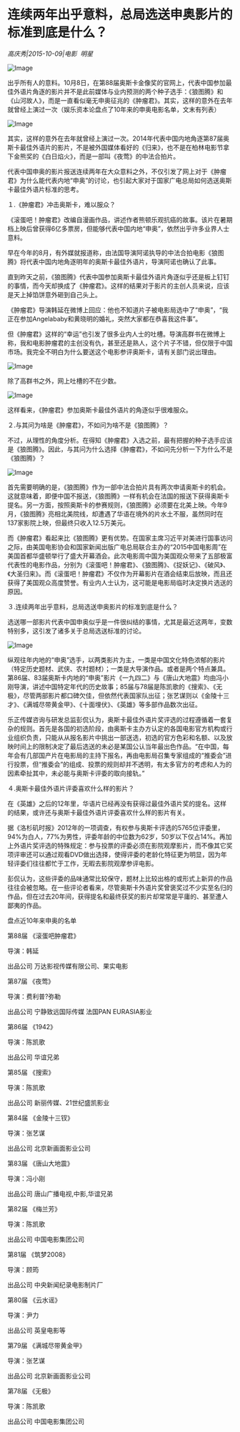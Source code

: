 # 连续两年出乎意料，总局选送申奥影片的标准到底是什么？

*高庆秀|2015-10-09|电影 
                                                明星*

![Image](http://static.ylzbl.com/uploads/ueditor/php/upload/image/20171026/1509007539480526.jpeg)

出乎所有人的意料。10月8日，在第88届奥斯卡金像奖的官网上，代表中国参加最佳外语片角逐的影片并不是此前媒体与业内预测的两个种子选手：《狼图腾》和《山河故人》，而是一直看似毫无申奥征兆的《肿瘤君》。其实，这样的意外在去年就曾经上演过一次（娱乐资本论盘点了10年来的申奥电影名单，文末有列表）

![Image](http://si1.go2yd.com/get-image/0HnDrgdwS80)

其实，这样的意外在去年就曾经上演过一次。2014年代表中国内地角逐第87届奥斯卡最佳外语片的影片，不是被外国媒体看好的《归来》，也不是在柏林电影节拿下金熊奖的《白日焰火》，而是一部叫《夜莺》的中法合拍片。

代表中国申奥的影片报送连续两年在大众意料之外，不仅引发了网上对于《肿瘤君》为什么能代表内地“申奥”的讨论，也引起大家对于国家广电总局如何选送奥斯卡最佳外语片标准的思考。

１.《肿瘤君》冲击奥斯卡，难以服众？

《滚蛋吧！肿瘤君》改编自漫画作品，讲述作者熊顿乐观抗癌的故事。该片在暑期档上映后曾获得6亿多票房，但能够代表中国内地“申奥”，依然出乎许多业界人士意料。

早在今年的8月，有外媒就报道称，由法国导演阿诺执导的中法合拍电影《狼图腾》将代表中国内地角逐明年的奥斯卡最佳外语片，导演阿诺也确认了此事。

直到昨天之前，《狼图腾》代表中国参加奥斯卡最佳外语片角逐似乎还是板上钉钉的事情，而今天却换成了《肿瘤君》。这样的结果对于影片的主创人员来说，应该是天上掉馅饼意外砸到自己头上。

《肿瘤君》导演韩延在微博上回应：他也不知道片子被电影局选中了“申奥”，“我正在参加Angelababy和黄晓明的婚礼，突然大家都在恭喜我这件事”。

但《肿瘤君》这样的“幸运”也引发了很多业内人士的吐槽。导演高群书在微博上称，我和电影肿瘤君的主创没有仇，甚至还是熟人，这个片子不错，但仅限于中国市场。我完全不明白为什么要送这个电影参评奥斯卡，请有关部门说出理由。

![Image](http://si1.go2yd.com/get-image/0HnDriRha7c)

除了高群书之外，网上吐槽的不在少数。

![Image](http://si1.go2yd.com/get-image/0HnDre4Ne3U)

这样看来，《肿瘤君》参加奥斯卡最佳外语片的角逐似乎很难服众。

２.与其问为啥是《肿瘤君》，不如问为啥不是《狼图腾》？

不过，从理性的角度分析。在得知《肿瘤君》入选之前，最有把握的种子选手应该是《狼图腾》。因此，与其问为什么选择《肿瘤君》，不如问先分析一下为什么不是《狼图腾》？

![Image](http://si1.go2yd.com/get-image/0HnDrfGCKjA)

首先需要明确的是，《狼图腾》作为一部中法合拍片具有两次申请奥斯卡的机会。这就意味着，即便中国不报送，《狼图腾》一样有机会在法国的报送下获得奥斯卡提名。另一方面，按照奥斯卡的参赛规则，《狼图腾》必须要在北美上映。今年9月，《狼图腾》亮相北美院线，却遭遇了华语在境外的片水土不服，虽然同时在137家影院上映，但最终只收入12.5万美元。

而《肿瘤君》看起来比《狼图腾》更有优势。在国家主席习近平对美进行国事访问之际，由美国电影协会和国家新闻出版广电总局联合主办的“2015中国电影周”在美国首都华盛顿举行了盛大开幕酒会。此次电影周中国为美国观众带来了五部极富代表性的电影作品，分别为《滚蛋吧！肿瘤君》、《狼图腾》、《捉妖记》、《破风》、《大圣归来》。而《滚蛋吧！肿瘤君》不仅作为开幕影片在酒会结束后放映，而且还获得了美国观众高度赞誉。有业内人士认为，这可能是电影局临时决定换片选送的原因。

３.连续两年出乎意料，总局选送申奥影片的标准到底是什么？

选送哪一部影片代表中国申奥似乎是一件很纠结的事情，尤其是最近这两年，变数特别多，这引发了诸多关于总局选送标准的讨论。

![Image](http://si1.go2yd.com/get-image/0HnDrjauhua)

纵观往年内地的“申奥”选手，以两类影片为主，一类是中国文化特色浓郁的影片（特定历史题材、武侠、农村题材）；一类是大导演作品。或者是两个特点兼具。第86届、83届奥斯卡内地的“申奥”影片《一九四二》与《唐山大地震》均由冯小刚导演，讲述中国特定年代的历史故事；85届与78届是陈凯歌的《搜索》、《无极》，尽管两部影片都口碑欠佳，但依然代表国家队出征；张艺谋则以《金陵十三才》、《满城尽带黄金甲》、《十面埋伏》、《英雄》等多部作品数次出征。

乐正传媒咨询与研发总监彭侃认为，奥斯卡最佳外语片奖评选的过程遵循着一套复杂的规则。首先是各国的初选阶段，由奥斯卡主办方认定的各国电影官方机构或行业组织负责，只能从从报名影片中挑出一部送选，初选的官方色彩和名额、以及放映时间上的限制决定了最后选送的未必是某国公认当年最出色作品。“在中国，每年会有几部国产片在电影局的主持下报名，再由电影局召集专家组成的“推委会”进行投票，但“推委会”的组成、投票的规则却并不透明，有太多官方的考虑和人为的因素牵扯其中，未必能与奥斯卡评委的取向接轨。”

４.奥斯卡最佳外语片评委喜欢什么样的影片？

在《英雄》之后的12年里，华语片已经再没有获得过最佳外语片奖的提名。这样的结果，或许还与奥斯卡最佳外语片评委喜欢什么样的影片有关。

据《洛杉矶时报》2012年的一项调查，有权参与奥斯卡评选的5765位评委里，94%为白人，77%为男性，评委年龄的中位数为62岁，50岁以下仅占14%。再加上外语片奖评选的特殊规定：参与投票的评委必须在影院观摩影片，而不像其它奖项评审还可以通过观看DVD做出选择，使得评委的老龄化特征更为明显，因为年轻评委们往往都忙于工作，无暇去影院观摩参评电影。

彭侃认为，这些评委的品味通常比较保守，题材上比较出格的或形式上新异的作品往往会被忽略。在一些评论者看来，尽管奥斯卡外语片奖曾褒奖过不少实至名归的作品，但在过去20年间，获得提名和最终获奖的影片却常常是平庸的、甚至遭人鄙夷的作品。

盘点近10年来申奥的名单

第88届 《滚蛋吧肿瘤君》

导演：韩延

出品公司 万达影视传媒有限公司、果实电影

第87届 《夜莺》

导演：费利普?弥勒

出品公司 宁静致远国际传媒 法国PAN EURASIA影业

第86届 《1942》

导演：陈凯歌

出品公司 华谊兄弟

第85届 《搜索》

导演：陈凯歌

出品公司 新丽传媒、21世纪盛凯影业

第84届 《金陵十三钗》

导演：张艺谋

出品公司 北京新画面影业公司

第83届 《唐山大地震》

导演：冯小刚

出品公司 唐山广播电视,中影,华谊兄弟

第82届 《梅兰芳》

导演：陈凯歌

出品公司 中国电影集团公司

第81届 《筑梦2008》

导演：顾筠

出品公司 中央新闻纪录电影制片厂

第80届 《云水谣》

导演：尹力

出品公司 英皇电影等

第79届 《满城尽带黄金甲》

导演：张艺谋

出品公司 北京新画面影业公司

第78届 《无极》

导演：陈凯歌

出品公司 中国电影集团公司

